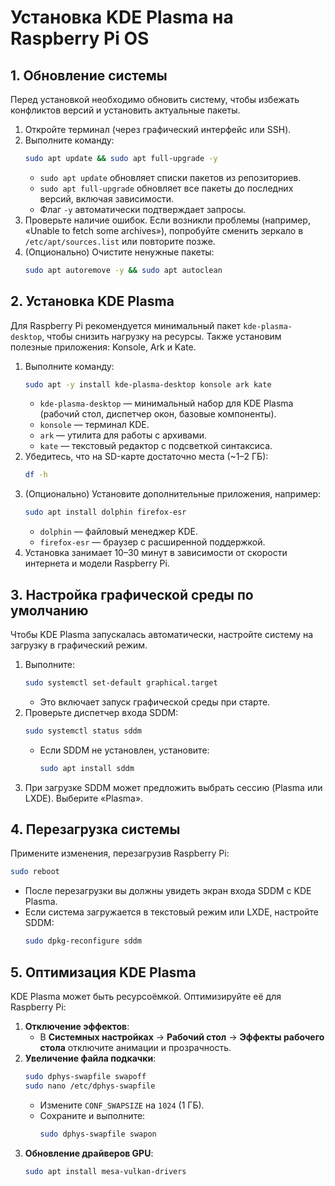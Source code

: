 # Установка KDE Plasma на Raspberry Pi OS
## 1. Обновление системы
Перед установкой необходимо обновить систему, чтобы избежать конфликтов версий и установить актуальные пакеты.

1. Откройте терминал (через графический интерфейс или SSH).
2. Выполните команду:
   ```bash
   sudo apt update && sudo apt full-upgrade -y
   ```
   - `sudo apt update` обновляет списки пакетов из репозиториев.
   - `sudo apt full-upgrade` обновляет все пакеты до последних версий, включая зависимости.
   - Флаг `-y` автоматически подтверждает запросы.
3. Проверьте наличие ошибок. Если возникли проблемы (например, «Unable to fetch some archives»), попробуйте сменить зеркало в `/etc/apt/sources.list` или повторите позже.
4. (Опционально) Очистите ненужные пакеты:
   ```bash
   sudo apt autoremove -y && sudo apt autoclean
   ```

## 2. Установка KDE Plasma
Для Raspberry Pi рекомендуется минимальный пакет `kde-plasma-desktop`, чтобы снизить нагрузку на ресурсы. Также установим полезные приложения: Konsole, Ark и Kate.

1. Выполните команду:
   ```bash
   sudo apt -y install kde-plasma-desktop konsole ark kate
   ```
   - `kde-plasma-desktop` — минимальный набор для KDE Plasma (рабочий стол, диспетчер окон, базовые компоненты).
   - `konsole` — терминал KDE.
   - `ark` — утилита для работы с архивами.
   - `kate` — текстовый редактор с подсветкой синтаксиса.
2. Убедитесь, что на SD-карте достаточно места (~1–2 ГБ):
   ```bash
   df -h
   ```
3. (Опционально) Установите дополнительные приложения, например:
   ```bash
   sudo apt install dolphin firefox-esr
   ```
   - `dolphin` — файловый менеджер KDE.
   - `firefox-esr` — браузер с расширенной поддержкой.
4. Установка занимает 10–30 минут в зависимости от скорости интернета и модели Raspberry Pi.

## 3. Настройка графической среды по умолчанию
Чтобы KDE Plasma запускалась автоматически, настройте систему на загрузку в графический режим.

1. Выполните:
   ```bash
   sudo systemctl set-default graphical.target
   ```
   - Это включает запуск графической среды при старте.
2. Проверьте диспетчер входа SDDM:
   ```bash
   sudo systemctl status sddm
   ```
   - Если SDDM не установлен, установите:
     ```bash
     sudo apt install sddm
     ```
3. При загрузке SDDM может предложить выбрать сессию (Plasma или LXDE). Выберите «Plasma».

## 4. Перезагрузка системы
Примените изменения, перезагрузив Raspberry Pi:

```bash
sudo reboot
```
- После перезагрузки вы должны увидеть экран входа SDDM с KDE Plasma.
- Если система загружается в текстовый режим или LXDE, настройте SDDM:
  ```bash
  sudo dpkg-reconfigure sddm
  ```

## 5. Оптимизация KDE Plasma
KDE Plasma может быть ресурсоёмкой. Оптимизируйте её для Raspberry Pi:
1. **Отключение эффектов**:
   - В **Системных настройках** → **Рабочий стол** → **Эффекты рабочего стола** отключите анимации и прозрачность.
2. **Увеличение файла подкачки**:
   ```bash
   sudo dphys-swapfile swapoff
   sudo nano /etc/dphys-swapfile
   ```
   - Измените `CONF_SWAPSIZE` на `1024` (1 ГБ).
   - Сохраните и выполните:
     ```bash
     sudo dphys-swapfile swapon
     ```
3. **Обновление драйверов GPU**:
   ```bash
   sudo apt install mesa-vulkan-drivers
   ```
